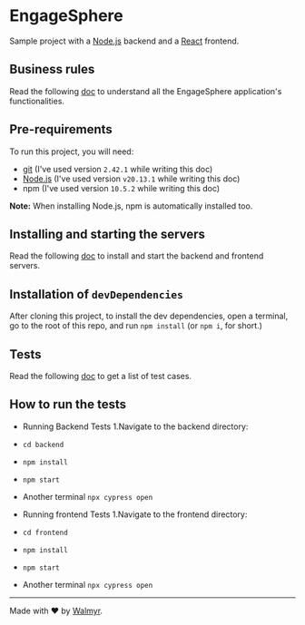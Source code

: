 # EngageSphere

Sample project with a [Node.js](https://nodejs.org/) backend and a [React](https://react.dev/) frontend.

## Business rules

Read the following [doc](./docs/Requirements.md) to understand all the EngageSphere application's functionalities.

## Pre-requirements

To run this project, you will need:

- [git](https://git-scm.com/downloads) (I've used version `2.42.1` while writing this doc)
- [Node.js](https://nodejs.org/en/) (I've used version `v20.13.1` while writing this doc)
- npm (I've used version `10.5.2` while writing this doc)

**Note:** When installing Node.js, npm is automatically installed too.

## Installing and starting the servers

Read the following [doc](./docs/TestEnvironment.md) to install and start the backend and frontend servers.

## Installation of `devDependencies`

After cloning this project, to install the dev dependencies, open a terminal, go to the root of this repo, and run `npm install` (or `npm i`, for short.)

## Tests

Read the following [doc](./docs/TestCases.md) to get a list of test cases.

## How to run the tests

- Running Backend Tests
1.Navigate to the backend directory:
- `cd backend`  
- `npm install`
- `npm start`
- Another terminal `npx cypress open`

- Running frontend Tests
1.Navigate to the frontend directory:
- `cd frontend`  
- `npm install`
- `npm start`
- Another terminal `npx cypress open`

___

Made with ❤️ by [Walmyr](https://walmyr.dev).
